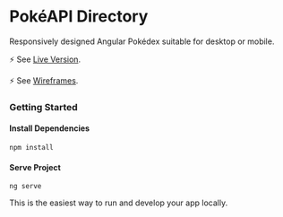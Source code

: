 # PokéAPI Directory 
Responsively designed Angular Pokédex suitable for desktop or mobile. 

⚡ See [Live Version](https://pokepedia-angular.netlify.app/).

⚡ See [Wireframes](https://www.figma.com/file/M1Ny3q59ZNGWGEf3edytrW/Angular-Pokedex?node-id=0%3A1&t=pnREhYX6NV0h3ZHA-1).


### Getting Started
#### Install Dependencies
`npm install`
#### Serve Project
`ng serve`

This is the easiest way to run and develop your app locally.

